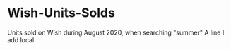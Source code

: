 # Wish-Units-Solds
Units sold on Wish during August 2020, when searching "summer"
A line I add local
